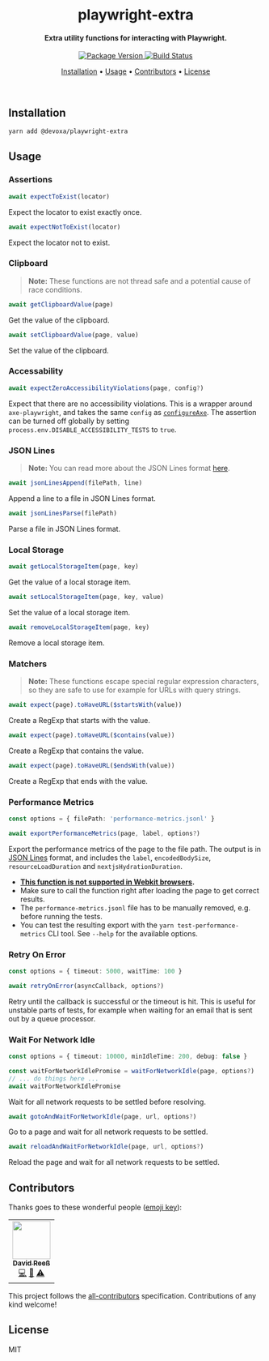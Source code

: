 <!-- Title -->
<h1 align="center">
  playwright-extra
</h1>

<!-- Description -->
<h4 align="center">
  Extra utility functions for interacting with Playwright.
</h4>

<!-- Badges -->
<p align="center">
  <a href="https://www.npmjs.com/package/@devoxa/playwright-extra">
    <img
      src="https://img.shields.io/npm/v/@devoxa/playwright-extra?style=flat-square"
      alt="Package Version"
    />
  </a>

  <a href="https://github.com/devoxa/playwright-extra/actions?query=branch%3Amaster+workflow%3A%22Continuous+Integration%22">
    <img
      src="https://img.shields.io/github/actions/workflow/status/devoxa/playwright-extra/push.yml?branch=master&style=flat-square"
      alt="Build Status"
    />
  </a>
</p>

<!-- Quicklinks -->
<p align="center">
  <a href="#installation">Installation</a> •
  <a href="#usage">Usage</a> •
  <a href="#contributors">Contributors</a> •
  <a href="#license">License</a>
</p>

<br>

## Installation

```bash
yarn add @devoxa/playwright-extra
```

## Usage

### Assertions

```ts
await expectToExist(locator)
```

Expect the locator to exist exactly once.

```ts
await expectNotToExist(locator)
```

Expect the locator not to exist.

### Clipboard

> **Note:** These functions are not thread safe and a potential cause of race conditions.

```ts
await getClipboardValue(page)
```

Get the value of the clipboard.

```ts
await setClipboardValue(page, value)
```

Set the value of the clipboard.

### Accessability

```ts
await expectZeroAccessibilityViolations(page, config?)
```

Expect that there are no accessibility violations. This is a wrapper around `axe-playwright`, and
takes the same `config` as
[`configureAxe`](https://github.com/abhinaba-ghosh/axe-playwright#configureaxe). The assertion can
be turned off globally by setting `process.env.DISABLE_ACCESSIBILITY_TESTS` to `true`.

### JSON Lines

> **Note:** You can read more about the JSON Lines format [here](https://jsonlines.org/).

```ts
await jsonLinesAppend(filePath, line)
```

Append a line to a file in JSON Lines format.

```ts
await jsonLinesParse(filePath)
```

Parse a file in JSON Lines format.

### Local Storage

```ts
await getLocalStorageItem(page, key)
```

Get the value of a local storage item.

```ts
await setLocalStorageItem(page, key, value)
```

Set the value of a local storage item.

```ts
await removeLocalStorageItem(page, key)
```

Remove a local storage item.

### Matchers

> **Note:** These functions escape special regular expression characters, so they are safe to use
> for example for URLs with query strings.

```ts
await expect(page).toHaveURL($startsWith(value))
```

Create a RegExp that starts with the value.

```ts
await expect(page).toHaveURL($contains(value))
```

Create a RegExp that contains the value.

```ts
await expect(page).toHaveURL($endsWith(value))
```

Create a RegExp that ends with the value.

### Performance Metrics

```ts
const options = { filePath: 'performance-metrics.jsonl' }

await exportPerformanceMetrics(page, label, options?)
```

Export the performance metrics of the page to the file path. The output is in
[JSON Lines](#json-lines) format, and includes the `label`, `encodedBodySize`,
`resourceLoadDuration` and `nextjsHydrationDuration`.

- **[This function is not supported in Webkit browsers](https://developer.mozilla.org/en-US/docs/Web/API/PerformanceResourceTiming/encodedBodySize#browser_compatibility).**
- Make sure to call the function right after loading the page to get correct results.
- The `performance-metrics.jsonl` file has to be manually removed, e.g. before running the tests.
- You can test the resulting export with the `yarn test-performance-metrics` CLI tool. See `--help`
  for the available options.

### Retry On Error

```ts
const options = { timeout: 5000, waitTime: 100 }

await retryOnError(asyncCallback, options?)
```

Retry until the callback is successful or the timeout is hit. This is useful for unstable parts of
tests, for example when waiting for an email that is sent out by a queue processor.

### Wait For Network Idle

```ts
const options = { timeout: 10000, minIdleTime: 200, debug: false }

const waitForNetworkIdlePromise = waitForNetworkIdle(page, options?)
// ... do things here ...
await waitForNetworkIdlePromise
```

Wait for all network requests to be settled before resolving.

```ts
await gotoAndWaitForNetworkIdle(page, url, options?)
```

Go to a page and wait for all network requests to be settled.

```ts
await reloadAndWaitForNetworkIdle(page, url, options?)
```

Reload the page and wait for all network requests to be settled.

## Contributors

Thanks goes to these wonderful people ([emoji key](https://allcontributors.org/docs/en/emoji-key)):

<!-- ALL-CONTRIBUTORS-LIST:START - Do not remove or modify this section -->
<!-- prettier-ignore-start -->
<!-- markdownlint-disable -->
<table>
  <tr>
    <td align="center"><a href="https://www.david-reess.de"><img src="https://avatars3.githubusercontent.com/u/4615516?v=4" width="75px;" alt=""/><br /><sub><b>David Reeß</b></sub></a><br /><a href="https://github.com/devoxa/playwright-extra/commits?author=queicherius" title="Code">💻</a> <a href="https://github.com/devoxa/playwright-extra/commits?author=queicherius" title="Documentation">📖</a> <a href="https://github.com/devoxa/playwright-extra/commits?author=queicherius" title="Tests">⚠️</a></td>
  </tr>
</table>

<!-- markdownlint-enable -->
<!-- prettier-ignore-end -->

<!-- ALL-CONTRIBUTORS-LIST:END -->

This project follows the [all-contributors](https://github.com/all-contributors/all-contributors)
specification. Contributions of any kind welcome!

## License

MIT
